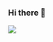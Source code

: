 ### Hi there 👋

<img src="https://img.shields.io/badge/LinkedIn-0077B5?style=for-the-badge&logo=linkedin&logoColor=white" onclick="javascript:window.location='https://www.linkedin.com/in/diangidaro7/';" />

<!--
**diangidaro7/diangidaro7** is a ✨ _special_ ✨ repository because its `README.md` (this file) appears on your GitHub profile.

Here are some ideas to get you started:

- 🔭 I’m currently working on ...
- 🌱 I’m currently learning ...
- 👯 I’m looking to collaborate on ...
- 🤔 I’m looking for help with ...
- 💬 Ask me about ...
- 📫 How to reach me: ...
- 😄 Pronouns: ...
- ⚡ Fun fact: ...
-->
